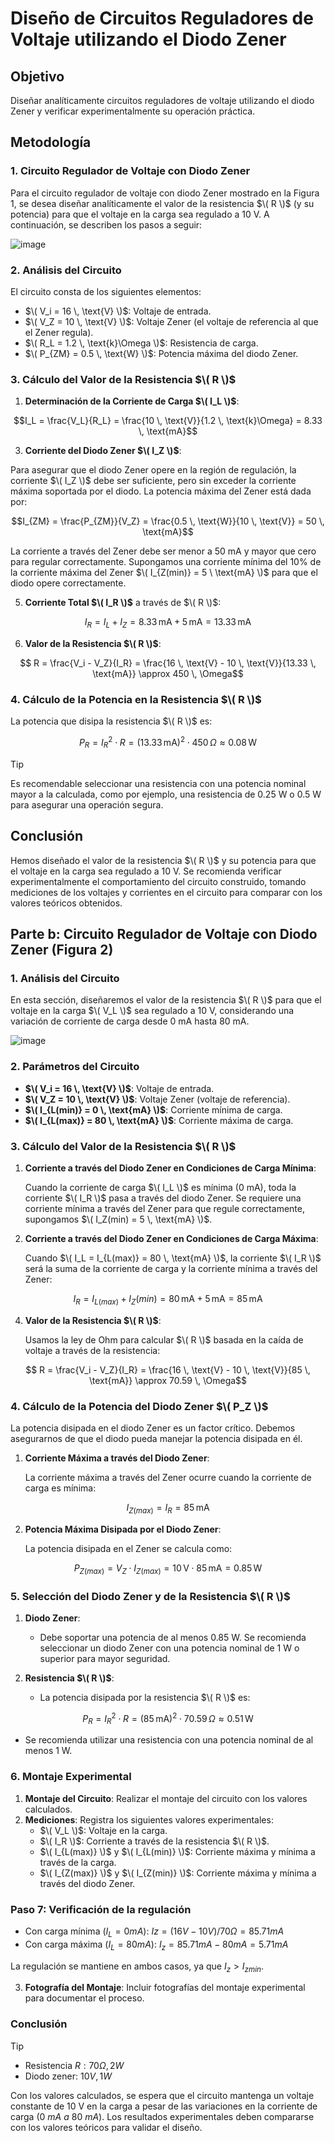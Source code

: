 # Diseño de Circuitos Reguladores de Voltaje utilizando el Diodo Zener

## Objetivo
Diseñar analíticamente circuitos reguladores de voltaje utilizando el diodo Zener y verificar experimentalmente su operación práctica.

## Metodología
### 1. Circuito Regulador de Voltaje con Diodo Zener

Para el circuito regulador de voltaje con diodo Zener mostrado en la Figura 1, se desea diseñar analíticamente el valor de la resistencia $\( R \)$ (y su potencia) para que el voltaje en la carga sea regulado a 10 V. A continuación, se describen los pasos a seguir:

![image](https://github.com/user-attachments/assets/9d4cf275-a864-48bd-852c-41a765d33de5)


### 2. Análisis del Circuito

El circuito consta de los siguientes elementos:

- $\( V_i = 16 \, \text{V} \)$: Voltaje de entrada.
- $\( V_Z = 10 \, \text{V} \)$: Voltaje Zener (el voltaje de referencia al que el Zener regula).
- $\( R_L = 1.2 \, \text{k}\Omega \)$: Resistencia de carga.
- $\( P_{ZM} = 0.5 \, \text{W} \)$: Potencia máxima del diodo Zener.

### 3. Cálculo del Valor de la Resistencia  $\( R \)$

1. **Determinación de la Corriente de Carga $\( I_L \)$**:

```math
I_L = \frac{V_L}{R_L} = \frac{10 \, \text{V}}{1.2 \, \text{k}\Omega} = 8.33 \, \text{mA}
```

3. **Corriente del Diodo Zener $\( I_Z \)$**:
   
Para asegurar que el diodo Zener opere en la región de regulación, la corriente $\( I_Z \)$ debe ser suficiente, pero sin exceder la corriente máxima soportada por el diodo. La potencia máxima del Zener está dada por:

```math
I_{ZM} = \frac{P_{ZM}}{V_Z} = \frac{0.5 \, \text{W}}{10 \, \text{V}} = 50 \, \text{mA}
```
   
La corriente a través del Zener debe ser menor a 50 mA y mayor que cero para regular correctamente. Supongamos una corriente mínima del 10% de la corriente máxima del Zener $\( I_{Z(min)} = 5 \ \text{mA} \)$ para que el diodo opere correctamente.

5. **Corriente Total $\( I_R \)$** a través de $\( R \)$:

```math
I_R = I_L + I_Z = 8.33 \, \text{mA} + 5 \, \text{mA} = 13.33 \, \text{mA}
```

6. **Valor de la Resistencia $\( R \)$**:

```math
   R = \frac{V_i - V_Z}{I_R} = \frac{16 \, \text{V} - 10 \, \text{V}}{13.33 \, \text{mA}} \approx 450 \, \Omega
```

### 4. Cálculo de la Potencia en la Resistencia $\( R \)$

La potencia que disipa la resistencia $\( R \)$ es:

```math
P_R = I_R^2 \cdot R = (13.33 \, \text{mA})^2 \cdot 450 \, \Omega \approx 0.08 \, \text{W}
```

> [!Tip]
> Es recomendable seleccionar una resistencia con una potencia nominal mayor a la calculada, como por ejemplo, una resistencia de 0.25 W o 0.5 W para asegurar una operación segura.

## Conclusión
Hemos diseñado el valor de la resistencia $\( R \)$ y su potencia para que el voltaje en la carga sea regulado a 10 V. Se recomienda verificar experimentalmente el comportamiento del circuito construido, tomando mediciones de los voltajes y corrientes en el circuito para comparar con los valores teóricos obtenidos.

## Parte b: Circuito Regulador de Voltaje con Diodo Zener (Figura 2)

### 1. Análisis del Circuito

En esta sección, diseñaremos el valor de la resistencia $\( R \)$ para que el voltaje en la carga $\( V_L \)$ sea regulado a 10 V, considerando una variación de corriente de carga desde 0 mA hasta 80 mA.

![image](https://github.com/user-attachments/assets/37cce9c3-a8c9-4955-b909-606247606759)


### 2. Parámetros del Circuito

- **$\( V_i = 16 \, \text{V} \)$**: Voltaje de entrada.
- **$\( V_Z = 10 \, \text{V} \)$**: Voltaje Zener (voltaje de referencia).
- **$\( I_{L(min)} = 0 \, \text{mA} \)$**: Corriente mínima de carga.
- **$\( I_{L(max)} = 80 \, \text{mA} \)$**: Corriente máxima de carga.

### 3. Cálculo del Valor de la Resistencia $\( R \)$

1. **Corriente a través del Diodo Zener en Condiciones de Carga Mínima**:

   Cuando la corriente de carga $\( I_L \)$ es mínima (0 mA), toda la corriente $\( I_R \)$ pasa a través del diodo Zener. Se requiere una corriente mínima a través del Zener para que regule correctamente, supongamos $\( I_Z(min) = 5 \, \text{mA} \)$.

2. **Corriente a través del Diodo Zener en Condiciones de Carga Máxima**:

   Cuando $\( I_L = I_{L(max)} = 80 \, \text{mA} \)$, la corriente $\( I_R \)$ será la suma de la corriente de carga y la corriente mínima a través del Zener:

```math
   I_R = I_{L(max)} + I_Z(min) = 80 \, \text{mA} + 5 \, \text{mA} = 85 \, \text{mA}
```

4. **Valor de la Resistencia $\( R \)$**:

   Usamos la ley de Ohm para calcular $\( R \)$ basada en la caída de voltaje a través de la resistencia:

```math
   R = \frac{V_i - V_Z}{I_R} = \frac{16 \, \text{V} - 10 \, \text{V}}{85 \, \text{mA}} \approx 70.59 \, \Omega
```

### 4. Cálculo de la Potencia del Diodo Zener $\( P_Z \)$

La potencia disipada en el diodo Zener es un factor crítico. Debemos asegurarnos de que el diodo pueda manejar la potencia disipada en él.

1. **Corriente Máxima a través del Diodo Zener**:

   La corriente máxima a través del Zener ocurre cuando la corriente de carga es mínima:

```math
   I_{Z(max)} = I_R = 85 \, \text{mA}
```

2. **Potencia Máxima Disipada por el Diodo Zener**:

   La potencia disipada en el Zener se calcula como:

```math
   P_{Z(max)} = V_Z \cdot I_{Z(max)} = 10 \, \text{V} \cdot 85 \, \text{mA} = 0.85 \, \text{W}
```

### 5. Selección del Diodo Zener y de la Resistencia $\( R \)$

1. **Diodo Zener**:
   - Debe soportar una potencia de al menos 0.85 W. Se recomienda seleccionar un diodo Zener con una potencia nominal de 1 W o superior para mayor seguridad.

2. **Resistencia $\( R \)$**:
   - La potencia disipada por la resistencia $\( R \)$ es:

```math
     P_R = I_R^2 \cdot R = (85 \, \text{mA})^2 \cdot 70.59 \, \Omega \approx 0.51 \, \text{W}
```
   - Se recomienda utilizar una resistencia con una potencia nominal de al menos 1 W.

### 6. Montaje Experimental

1. **Montaje del Circuito**: Realizar el montaje del circuito con los valores calculados.
2. **Mediciones**: Registra los siguientes valores experimentales:
   - $\( V_L \)$: Voltaje en la carga.
   - $\( I_R \)$: Corriente a través de la resistencia $\( R \)$.
   - $\( I_{L(max)} \)$ y $\( I_{L(min)} \)$: Corriente máxima y mínima a través de la carga.
   - $\( I_{Z(max)} \)$ y $\( I_{Z(min)} \)$: Corriente máxima y mínima a través del diodo Zener.

### Paso 7: Verificación de la regulación

- Con carga mínima $(I_L = 0mA)$:
  $Iz = (16V - 10V) / 70Ω = 85.71mA$
- Con carga máxima $(I_L = 80mA)$:
  $I_z = 85.71mA - 80mA = 5.71mA$

La regulación se mantiene en ambos casos, ya que $I_z > I_{zmin}$.

3. **Fotografía del Montaje**: Incluir fotografías del montaje experimental para documentar el proceso.

### Conclusión

> [!Tip]
> - Resistencia $R: 70Ω, 2W$
> - Diodo zener: $10V, 1W$

Con los valores calculados, se espera que el circuito mantenga un voltaje constante de 10 V en la carga a pesar de las variaciones en la corriente de carga $(0\ mA \ a \ 80 \ mA)$. Los resultados experimentales deben compararse con los valores teóricos para validar el diseño.





